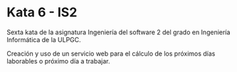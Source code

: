 # Kata 6 - IS2
Sexta kata de la asignatura Ingeniería del software 2 del grado en Ingeniería Informática de la ULPGC.

Creación y uso de un servicio web para el cálculo de los próximos días laborables o próximo día a trabajar.
